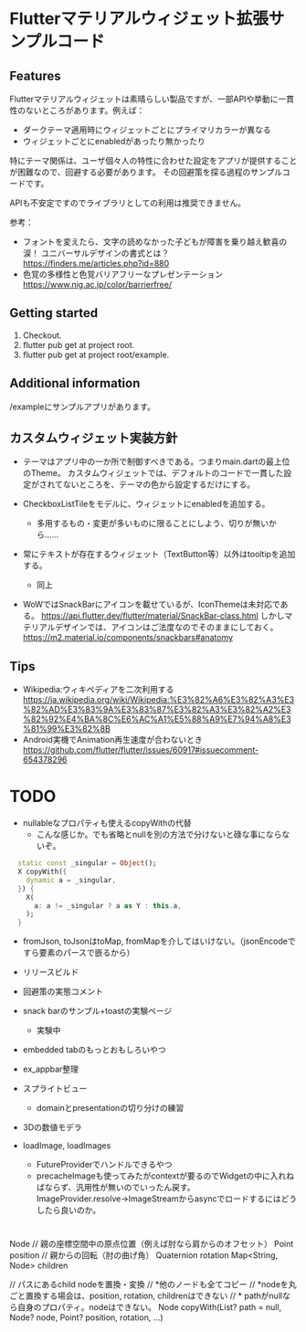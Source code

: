 # Flutterマテリアルウィジェット拡張サンプルコード

## Features

Flutterマテリアルウィジェットは素晴らしい製品ですが、一部APIや挙動に一貫性のないところがあります。例えば：

* ダークテーマ適用時にウィジェットごとにプライマリカラーが異なる
* ウィジェットごとにenabledがあったり無かったり

特にテーマ関係は、ユーザ個々人の特性に合わせた設定をアプリが提供することが困難なので、回避する必要があります。
その回避策を探る過程のサンプルコードです。

APIも不安定ですのでライブラリとしての利用は推奨できません。

参考：
* フォントを変えたら、文字の読めなかった子どもが障害を乗り越え歓喜の涙！ ユニバーサルデザインの書式とは？  
  https://finders.me/articles.php?id=880
* 色覚の多様性と色覚バリアフリーなプレゼンテーション  
  https://www.nig.ac.jp/color/barrierfree/

## Getting started

1. Checkout.
2. flutter pub get at project root.
3. flutter pub get at project root/example.

## Additional information

/exampleにサンプルアプリがあります。

## カスタムウィジェット実装方針

* テーマはアプリ中の一か所で制御すべきである。つまりmain.dartの最上位のTheme。
  カスタムウィジェットでは、デフォルトのコードで一貫した設定がされてないところを、テーマの色から設定するだけにする。

* CheckboxListTileをモデルに、ウィジェットにenabledを追加する。
  * 多用するもの・変更が多いものに限ることにしよう、切りが無いから……

* 常にテキストが存在するウィジェット（TextButton等）以外はtooltipを追加する。
  * 同上

* WoWではSnackBarにアイコンを載せているが、IconThemeは未対応である。
  https://api.flutter.dev/flutter/material/SnackBar-class.html
  しかしマテリアルデザインでは、アイコンはご法度なのでそのままにしておく。
  https://m2.material.io/components/snackbars#anatomy

## Tips

* Wikipedia:ウィキペディアを二次利用する  
  https://ja.wikipedia.org/wiki/Wikipedia:%E3%82%A6%E3%82%A3%E3%82%AD%E3%83%9A%E3%83%87%E3%82%A3%E3%82%A2%E3%82%92%E4%BA%8C%E6%AC%A1%E5%88%A9%E7%94%A8%E3%81%99%E3%82%8B
* Android実機でAnimation再生速度が合わないとき  
  https://github.com/flutter/flutter/issues/60917#issuecomment-654378296

# TODO

* nullableなプロパティも使えるcopyWithの代替
  * こんな感じか。でも省略とnullを別の方法で分けないと碌な事にならないぞ。
```dart
  static const _singular = Object();
  X copyWith({
    dynamic a = _singular,
  }) {
    X(
      a: a != _singular ? a as Y : this.a,
    );
  }
```

* fromJson, toJsonはtoMap, fromMapを介してはいけない。（jsonEncodeですら要素のパースで嵌るから）

* リリースビルド
* 回避策の実態コメント
* snack barのサンプル+toastの実験ページ
  * 実験中
* embedded tabのもっとおもしろいやつ
* ex_appbar整理
* スプライトビュー
  * domainとpresentationの切り分けの練習
* 3Dの数値モデラ
* loadImage, loadImages
  * FutureProviderでハンドルできるやつ
  * precacheImageも使ってみたがcontextが要るのでWidgetの中に入れねばならず、汎用性が無いのでいったん戻す。
    ImageProvider.resolve→ImageStreamからasyncでロードするにはどうしたら良いのか。

# 

Node
  // 親の座標空間中の原点位置（例えば肘なら肩からのオフセット）
  Point position
  // 親からの回転（肘の曲げ角）
  Quaternion rotation
  Map<String, Node> children

  // パスにあるchild nodeを置換・変換
  // *他のノードも全てコピー
  // *nodeを丸ごと置換する場会は、position, rotation, childrenはできない
  // * pathがnullなら自身のプロパティ。nodeはできない。
  Node copyWith(List<string>? path = null, Node? node, Point? position, rotation, ...)
  

  
